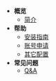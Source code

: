 - **概览**
   -  [简介](README.md)
- **帮助**
   - [安装指南](install.md)
   - [账号申请](apply.md)
   - [其它配置](other.md)
- **常见问题**
   - [Q&A](question.md)
